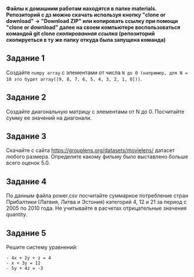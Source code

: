 **Файлы к домашним работам находятся в папке materials.
Репозиторий с дз можно скачать используя кнопку "clone or download" -> "Download ZIP" или копировать ссылку при помощи "clone or download" далее на своем компьютере воспользоваться командой git clone _скопированная ссылка_ (репозиторий скопируеться в ту же папку откуда была запущена команда)**

## Задание 1
Создайте `numpy array` с элементами от числа `N до 0 (например, для N = 10 это будет array([9, 8, 7, 6, 5, 4, 3, 2, 1, 0]))`.

## Задание 2
Создайте диагональную матрицу с элементами от N до 0. Посчитайте сумму ее значений на диагонали.

## Задание 3
Скачайте с сайта <https://grouplens.org/datasets/movielens/> датасет любого размера. Определите какому фильму было выставлено больше всего оценок 5.0.

## Задание 4
По данным файла power.csv посчитайте суммарное потребление стран Прибалтики (Латвия, Литва и Эстония) категорий 4, 12 и 21 за период с 2005 по 2010 года. Не учитывайте в расчетах отрицательные значения quantity.

## Задание 5
Решите систему уравнений:
```
- 4x + 2y + z = 4
- x + 3y = 12
- 5y + 4z = -3
```
